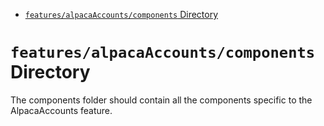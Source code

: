 <!-- START doctoc generated TOC please keep comment here to allow auto update -->
<!-- DON'T EDIT THIS SECTION, INSTEAD RE-RUN doctoc TO UPDATE -->

- [`features/alpacaAccounts/components` Directory](#featuresalpacaaccountscomponents-directory)

<!-- END doctoc generated TOC please keep comment here to allow auto update -->

# `features/alpacaAccounts/components` Directory

The components folder should contain all the components specific to the AlpacaAccounts feature.
